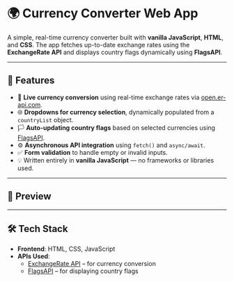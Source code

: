 # 🌍 Currency Converter Web App

A simple, real-time currency converter built with **vanilla JavaScript**, **HTML**, and **CSS**. The app fetches up-to-date exchange rates using the **ExchangeRate API** and displays country flags dynamically using **FlagsAPI**.

---

## 🚀 Features

- 🔄 **Live currency conversion** using real-time exchange rates via [open.er-api.com](https://open.er-api.com/).
- 🌐 **Dropdowns for currency selection**, dynamically populated from a `countryList` object.
- 🏳️ **Auto-updating country flags** based on selected currencies using [FlagsAPI](https://flagsapi.com/).
- ⚙️ **Asynchronous API integration** using `fetch()` and `async/await`.
- ✅ **Form validation** to handle empty or invalid inputs.
- 💡 Written entirely in **vanilla JavaScript** — no frameworks or libraries used.

---

## 📸 Preview



---

## 🛠️ Tech Stack

- **Frontend**: HTML, CSS, JavaScript
- **APIs Used**:
  - [ExchangeRate API](https://open.er-api.com/) – for currency conversion
  - [FlagsAPI](https://flagsapi.com/) – for displaying country flags
